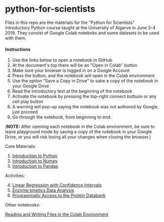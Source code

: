 # python-for-scientists

Files in this repo are the materials for the "Python for Scientists" introductory Python
course taught at the University of Algarve in June 3-4 2019.
They consist of Google Colab noteboks and some datasets to be used with them.

#### Instructions

1. Use the links below to open a notebook in GitHub
2. At the document's top there will be an "Open in Colab" button
3. Make sure your browser is logged in on a Google Account
4. Press the button, and the notebook will open in the Colab environment
5. Use the option "Save a Copy in Drive" to sabe a copy of the notebook in your Google Drive
6. Read the introductory text at the beginning of the notebook
7. Activate the notebook by pressing the top-right connect buttuon or any cell play button
8. A warning will pop-up saying the notebook was not authored by Google, just proceed
9. Go through the notebook, from beginning to end.

(**NOTE:** After opening each notebook in the Colab environment, be sure to leave playground mode by saving a copy
of the notebook in your Google Drive, or you will risk losing all your changes when closing the browser.) 

Core Materials:
1. [Introduction to Python](https://github.com/pjmartel/python-for-scientists/blob/master/Introduction_to_Python.ipynb)
2. [Introduction to Numpy](https://github.com/pjmartel/python-for-scientists/blob/master/Introduction_to_numpy.ipynb)
3. [Introduction to Pandas](https://github.com/pjmartel/python-for-scientists/blob/master/Introduction_to_pandas.ipynb)

Activities:

4. [Linear Regression with Confidence Intervals](https://github.com/pjmartel/python-for-scientists/blob/master/linear_regression_with_intervals.ipynb)
5. [Enzyme kinetics Data Analysis](https://github.com/pjmartel/python-for-scientists/blob/master/Kinetic_data_analysis.ipynb)
6. [Programmatic Access to the Protein Databank](https://github.com/pjmartel/python-for-scientists/blob/master/Programmatic_Access_PDB.ipynb)

Other notebooks:

[Reading and Writing Files in the Colab Environment](https://github.com/pjmartel/python-for-scientists/blob/master/Colab_reading_and_writing_files.ipynb)

